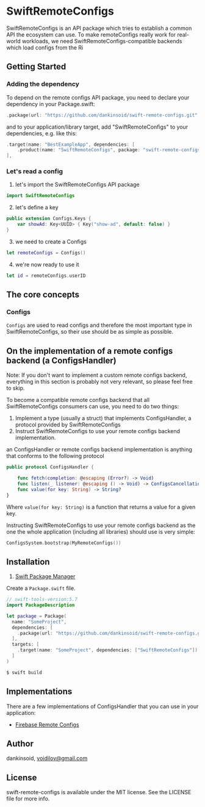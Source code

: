 # SwiftRemoteConfigs
SwiftRemoteConfigs is an API package which tries to establish a common API the ecosystem can use.
To make remoteConfigs really work for real-world workloads, we need SwiftRemoteConfigs-compatible backends which load configs from the Ri

## Getting Started

### Adding the dependency
To depend on the remote configs API package, you need to declare your dependency in your Package.swift:
```swift
.package(url: "https://github.com/dankinsoid/swift-remote-configs.git", from: "1.0.0"),
```
and to your application/library target, add "SwiftRemoteConfigs" to your dependencies, e.g. like this:
```swift
.target(name: "BestExampleApp", dependencies: [
    .product(name: "SwiftRemoteConfigs", package: "swift-remote-configs")
],
```

### Let's read a config
1. let's import the SwiftRemoteConfigs API package
```swift
import SwiftRemoteConfigs
```

2. let's define a key
```swift
public extension Configs.Keys {
    var showAd: Key<UUID> { Key("show-ad", default: false) }
}
```

3. we need to create a Configs
```swift
let remoteConfigs = Configs()
```

4. we're now ready to use it
```swift
let id = remoteConfigs.userID
```

## The core concepts

### Configs
`Configs` are used to read configs and therefore the most important type in SwiftRemoteConfigs, so their use should be as simple as possible.

## On the implementation of a remote configs backend (a ConfigsHandler)
Note: If you don't want to implement a custom remote configs backend, everything in this section is probably not very relevant, so please feel free to skip.

To become a compatible remote configs backend that all SwiftRemoteConfigs consumers can use, you need to do two things: 
1. Implement a type (usually a struct) that implements ConfigsHandler, a protocol provided by SwiftRemoteConfigs
2. Instruct SwiftRemoteConfigs to use your remote configs backend implementation.

an ConfigsHandler or remote configs backend implementation is anything that conforms to the following protocol
```swift
public protocol ConfigsHandler {

    func fetch(completion: @escaping (Error?) -> Void)
    func listen(_ listener: @escaping () -> Void) -> ConfigsCancellation?
    func value(for key: String) -> String?
}
```
Where `value(for key: String)` is a function that returns a value for a given key.

Instructing SwiftRemoteConfigs to use your remote configs backend as the one the whole application (including all libraries) should use is very simple:

```swift
ConfigsSystem.bootstrap(MyRemoteConfigs())
```

## Installation

1. [Swift Package Manager](https://github.com/apple/swift-package-manager)

Create a `Package.swift` file.
```swift
// swift-tools-version:5.7
import PackageDescription

let package = Package(
  name: "SomeProject",
  dependencies: [
    .package(url: "https://github.com/dankinsoid/swift-remote-configs.git", from: "1.0.1")
  ],
  targets: [
    .target(name: "SomeProject", dependencies: ["SwiftRemoteConfigs"])
  ]
)
```
```ruby
$ swift build
```

## Implementations
There are a few implementations of ConfigsHandler that you can use in your application:

- [Firebase Remote Configs](https://github.com/dankinsoid/swift-firebase-tools)

## Author

dankinsoid, voidilov@gmail.com

## License

swift-remote-configs is available under the MIT license. See the LICENSE file for more info.
